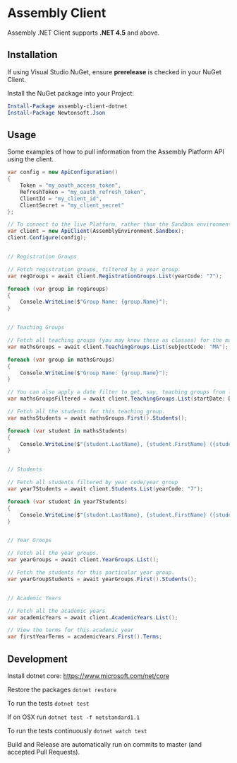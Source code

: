 # Assembly Client

Assembly .NET Client supports **.NET 4.5** and above.

## Installation

If using Visual Studio NuGet, ensure **prerelease** is checked in your NuGet Client.

Install the NuGet package into your Project:

```powershell
Install-Package assembly-client-dotnet
Install-Package Newtonsoft.Json
```

## Usage

Some examples of how to pull information from the Assembly Platform API using the client.

```c#
var config = new ApiConfiguration()
{
    Token = "my_oauth_access_token",
    RefreshToken = "my_oauth_refresh_token",
    ClientId = "my_client_id",
    ClientSecret = "my_client_secret"
};

// To connect to the live Platform, rather than the Sandbox environment, use simply: new ApiClient();
var client = new ApiClient(AssemblyEnvironment.Sandbox);
client.Configure(config);


// Registration Groups

// Fetch registration groups, filtered by a year group.
var regGroups = await client.RegistrationGroups.List(yearCode: "7");

foreach (var group in regGroups)
{
    Console.WriteLine($"Group Name: {group.Name}");
}


// Teaching Groups

// Fetch all teaching groups (you may know these as classes) for the mathematics subject code.
var mathsGroups = await client.TeachingGroups.List(subjectCode: "MA");

foreach (var group in mathsGroups)
{
    Console.WriteLine($"Group Name: {group.Name}");
}

// You can also apply a date filter to get, say, teaching groups from last academic year or for another specific range of time.
var mathsGroupsFiltered = await client.TeachingGroups.List(startDate: DateTime.Parse("2016-09-01"), endDate: DateTime.Parse("2017-07-31"));

// Fetch all the students for this teaching group.
var mathsStudents = await mathsGroups.First().Students();

foreach (var student in mathsStudents)
{
    Console.WriteLine($"{student.LastName}, {student.FirstName} ({student.YearCode})");
}


// Students

// Fetch all students filtered by year code/year group
var year7Students = await client.Students.List(yearCode: "7");

foreach (var student in year7Students)
{
    Console.WriteLine($"{student.LastName}, {student.FirstName} ({student.YearCode})");
}


// Year Groups

// Fetch all the year groups.
var yearGroups = await client.YearGroups.List();

// Fetch the students for this particular year group.
var yearGroupStudents = await yearGroups.First().Students();


// Academic Years

// Fetch all the academic years
var academicYears = await client.AcademicYears.List();

// View the terms for this academic year
var firstYearTerms = academicYears.First().Terms;

```

## Development

Install dotnet core: https://www.microsoft.com/net/core

Restore the packages `dotnet restore`

To run the tests `dotnet test`

If on OSX run `dotnet test -f netstandard1.1`

To run the tests continuously `dotnet watch test`

Build and Release are automatically run on commits to master (and accepted Pull Requests).
